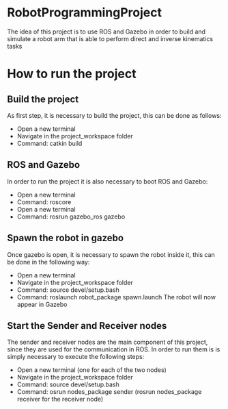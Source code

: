 # RobotProgrammingProject
The idea of this project is to use ROS and Gazebo in order to build and simulate a robot arm that is able to perform direct and inverse kinematics tasks


# How to run the project
## Build the project
As first step, it is necessary to build the project, this can be done as follows:
* Open a new terminal
* Navigate in the project_workspace folder
* Command: catkin build
## ROS and Gazebo
In order to run the project it is also necessary to boot ROS and Gazebo:
* Open a new terminal
* Command: roscore
* Open a new terminal
* Command: rosrun gazebo_ros gazebo
## Spawn the robot in gazebo
Once gazebo is open, it is necessary to spawn the robot inside it, this can be done in the following way:
* Open a new terminal
* Navigate in the project_workspace folder
* Command: source devel/setup.bash
* Command: roslaunch robot_package spawn.launch
The robot will now appear in Gazebo
## Start the Sender and Receiver nodes
The sender and receiver nodes are the main component of this project, since they are used for the communication in ROS.
In order to run them is is simply necessary to execute the following steps:
* Open a new terminal (one for each of the two nodes)
* Navigate in the project_workspace folder
* Command: source devel/setup.bash
* Command: osrun nodes_package sender (rosrun nodes_package receiver for the receiver node)
